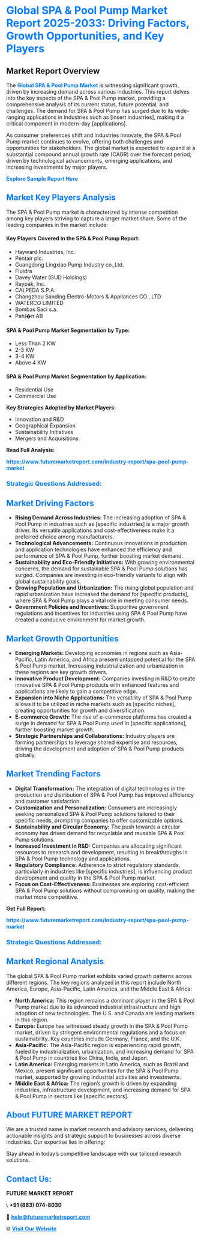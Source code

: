 <h1 style="color: #007BFF;">Global SPA & Pool Pump Market Report 2025-2033: Driving Factors, Growth Opportunities, and Key Players</h1>

<section id="overview">
<h2>Market Report Overview</h2>
<p>The <a href="https://www.futuremarketreport.com/industry-report/spa-pool-pump-market" style="color: #007BFF; text-decoration: none;"><strong>Global SPA & Pool Pump Market</strong></a> is witnessing significant growth, driven by increasing demand across various industries. This report delves into the key aspects of the SPA & Pool Pump market, providing a comprehensive analysis of its current status, future potential, and challenges. The demand for SPA & Pool Pump has surged due to its wide-ranging applications in industries such as [insert industries], making it a critical component in modern-day [applications].</p>
<p>As consumer preferences shift and industries innovate, the SPA & Pool Pump market continues to evolve, offering both challenges and opportunities for stakeholders. The global market is expected to expand at a substantial compound annual growth rate (CAGR) over the forecast period, driven by technological advancements, emerging applications, and increasing investments by major players.</p>
</section>

<section id="overview">
<p><a href="https://www.futuremarketreport.com/request-sample/reportId=59164" style="color: #007BFF; text-decoration: none;"><strong>Explore Sample Report Here</strong></a></p>
</section>

<section id="key-players">
<h2 style="color: #007BFF;">Market Key Players Analysis</h2>
<p>The SPA & Pool Pump market is characterized by intense competition among key players striving to capture a larger market share. Some of the leading companies in the market include:</p>
<h4>Key Players Covered in the SPA & Pool Pump Report:</h4>
<ul><li>Hayward Industries, Inc.</li><li>Pentair plc.</li><li>Guangdong Lingxiao Pump Industry co.,Ltd.</li><li>Fluidra</li><li>Davey Water (GUD Holdings)</li><li>Raypak, Inc.</li><li>CALPEDA S.P.A.</li><li>Changzhou Sanding Electro-Motors &amp; Appliances CO., LTD</li><li>WATERCO LIMITED</li><li>Bombas Saci s.a.</li><li>Pahl�n AB</li></ul>
<h4>SPA & Pool Pump Market Segmentation by Type:</h4>
<ul><li>Less Than 2 KW</li><li>2-3 KW</li><li>3-4 KW</li><li>Above 4 KW</li></ul>

<h4>SPA & Pool Pump Market Segmentation by Application:</h4>
<ul><li>Residential Use</li><li>Commercial Use</li></ul>
<p><strong>Key Strategies Adopted by Market Players:</strong></p>
<ul>
<li>Innovation and R&D</li>
<li>Geographical Expansion</li>
<li>Sustainability Initiatives</li>
<li>Mergers and Acquisitions</li>
</ul>
</section>

<section>
<p><strong>Read Full Analysis: </strong></p><a href="https://www.futuremarketreport.com/industry-report/spa-pool-pump-market" style="color: #007BFF; text-decoration: none;"><strong>https://www.futuremarketreport.com/industry-report/spa-pool-pump-market</strong></a>
<h3 style="color: #007BFF;">Strategic Questions Addressed:</h3>
</section>

<section id="driving-factors">
<h2 style="color: #007BFF;">Market Driving Factors</h2>
<ul>
<li><strong>Rising Demand Across Industries:</strong> The increasing adoption of SPA & Pool Pump in industries such as [specific industries] is a major growth driver. Its versatile applications and cost-effectiveness make it a preferred choice among manufacturers.</li>
<li><strong>Technological Advancements:</strong> Continuous innovations in production and application technologies have enhanced the efficiency and performance of SPA & Pool Pump, further boosting market demand.</li>
<li><strong>Sustainability and Eco-Friendly Initiatives:</strong> With growing environmental concerns, the demand for sustainable SPA & Pool Pump solutions has surged. Companies are investing in eco-friendly variants to align with global sustainability goals.</li>
<li><strong>Growing Population and Urbanization:</strong> The rising global population and rapid urbanization have increased the demand for [specific products], where SPA & Pool Pump plays a vital role in meeting consumer needs.</li>
<li><strong>Government Policies and Incentives:</strong> Supportive government regulations and incentives for industries using SPA & Pool Pump have created a conducive environment for market growth.</li>
</ul>
</section>

<section id="growth-opportunities">
<h2 style="color: #007BFF;">Market Growth Opportunities</h2>
<ul>
<li><strong>Emerging Markets:</strong> Developing economies in regions such as Asia-Pacific, Latin America, and Africa present untapped potential for the SPA & Pool Pump market. Increasing industrialization and urbanization in these regions are key growth drivers.</li>
<li><strong>Innovative Product Development:</strong> Companies investing in R&D to create innovative SPA & Pool Pump products with enhanced features and applications are likely to gain a competitive edge.</li>
<li><strong>Expansion into Niche Applications:</strong> The versatility of SPA & Pool Pump allows it to be utilized in niche markets such as [specific niches], creating opportunities for growth and diversification.</li>
<li><strong>E-commerce Growth:</strong> The rise of e-commerce platforms has created a surge in demand for SPA & Pool Pump used in [specific applications], further boosting market growth.</li>
<li><strong>Strategic Partnerships and Collaborations:</strong> Industry players are forming partnerships to leverage shared expertise and resources, driving the development and adoption of SPA & Pool Pump products globally.</li>
</ul>
</section>

<section id="trending-factors">
<h2 style="color: #007BFF;">Market Trending Factors</h2>
<ul>
<li><strong>Digital Transformation:</strong> The integration of digital technologies in the production and distribution of SPA & Pool Pump has improved efficiency and customer satisfaction.</li>
<li><strong>Customization and Personalization:</strong> Consumers are increasingly seeking personalized SPA & Pool Pump solutions tailored to their specific needs, prompting companies to offer customizable options.</li>
<li><strong>Sustainability and Circular Economy:</strong> The push towards a circular economy has driven demand for recyclable and reusable SPA & Pool Pump solutions.</li>
<li><strong>Increased Investment in R&D:</strong> Companies are allocating significant resources to research and development, resulting in breakthroughs in SPA & Pool Pump technology and applications.</li>
<li><strong>Regulatory Compliance:</strong> Adherence to strict regulatory standards, particularly in industries like [specific industries], is influencing product development and quality in the SPA & Pool Pump market.</li>
<li><strong>Focus on Cost-Effectiveness:</strong> Businesses are exploring cost-efficient SPA & Pool Pump solutions without compromising on quality, making the market more competitive.</li>
</ul>
</section>

<section>
<p><strong>Get Full Report: </strong></p><a href="https://www.futuremarketreport.com/industry-report/spa-pool-pump-market" style="color: #007BFF; text-decoration: none;"><strong>https://www.futuremarketreport.com/industry-report/spa-pool-pump-market</strong></a>
<h3 style="color: #007BFF;">Strategic Questions Addressed:</h3>
</section>


<section id="regional-analysis">
<h2 style="color: #007BFF;">Market Regional Analysis</h2>
<p>The global SPA & Pool Pump market exhibits varied growth patterns across different regions. The key regions analyzed in this report include North America, Europe, Asia-Pacific, Latin America, and the Middle East & Africa:</p>
<ul>
<li><strong>North America:</strong> This region remains a dominant player in the SPA & Pool Pump market due to its advanced industrial infrastructure and high adoption of new technologies. The U.S. and Canada are leading markets in this region.</li>
<li><strong>Europe:</strong> Europe has witnessed steady growth in the SPA & Pool Pump market, driven by stringent environmental regulations and a focus on sustainability. Key countries include Germany, France, and the U.K.</li>
<li><strong>Asia-Pacific:</strong> The Asia-Pacific region is experiencing rapid growth, fueled by industrialization, urbanization, and increasing demand for SPA & Pool Pump in countries like China, India, and Japan.</li>
<li><strong>Latin America:</strong> Emerging markets in Latin America, such as Brazil and Mexico, present significant opportunities for the SPA & Pool Pump market, supported by growing industrial activities and investments.</li>
<li><strong>Middle East & Africa:</strong> The region’s growth is driven by expanding industries, infrastructure development, and increasing demand for SPA & Pool Pump in sectors like [specific sectors].</li>
</ul>
</section>

<footer>
<h2 style="color: #007BFF;">About FUTURE MARKET REPORT</h2>
<p>We are a trusted name in market research and advisory services, delivering actionable insights and strategic support to businesses across diverse industries. Our expertise lies in offering:</p>

<p>Stay ahead in today’s competitive landscape with our tailored research solutions.</p>

<h2 style="color: #007BFF;">Contact Us:</h2>
<p><strong>FUTURE MARKET REPORT</strong></p>
<p>📞 <strong>+91 (883) 074-8030</strong></p>
<p>📧 <strong><a href="mailto:help@futuremarketreport.com" style="color: #007BFF;">help@futuremarketreport.com</a></strong></p>
<p>🌐 <strong><a href="https://www.futuremarketreport.com/" style="color: #007BFF;">Visit Our Website</a></strong></p>
</footer>